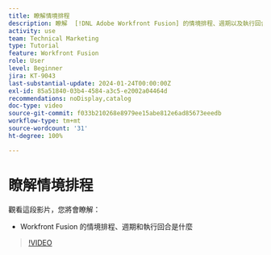 ```yaml
---
title: 瞭解情境排程
description: 瞭解  [!DNL Adobe Workfront Fusion] 的情境排程、週期以及執行回合。
activity: use
team: Technical Marketing
type: Tutorial
feature: Workfront Fusion
role: User
level: Beginner
jira: KT-9043
last-substantial-update: 2024-01-24T00:00:00Z
exl-id: 85a51840-03b4-4584-a3c5-e2002a04464d
recommendations: noDisplay,catalog
doc-type: video
source-git-commit: f033b210268e8979ee15abe812e6ad85673eeedb
workflow-type: tm+mt
source-wordcount: '31'
ht-degree: 100%

---
```


# 瞭解情境排程

觀看這段影片，您將會瞭解：

* Workfront Fusion 的情境排程、週期和執行回合是什麼

>[!VIDEO](https://video.tv.adobe.com/v/335284/?quality=12&learn=on)

